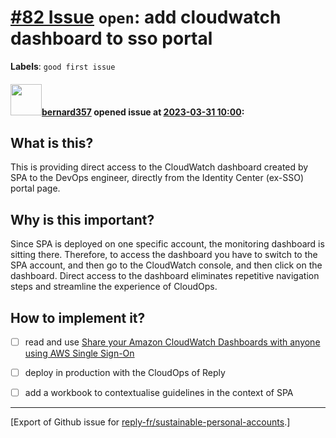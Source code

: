 # [\#82 Issue](https://github.com/reply-fr/sustainable-personal-accounts/issues/82) `open`: add cloudwatch dashboard to sso portal
**Labels**: `good first issue`


#### <img src="https://avatars.githubusercontent.com/u/235078?v=4" width="50">[bernard357](https://github.com/bernard357) opened issue at [2023-03-31 10:00](https://github.com/reply-fr/sustainable-personal-accounts/issues/82):

## What is this?
This is providing direct access to the CloudWatch dashboard created by SPA to the DevOps engineer, directly from the Identity Center (ex-SSO) portal page.

## Why is this important?
Since SPA is deployed on one specific account, the monitoring dashboard is sitting there. Therefore, to access the dashboard you have to switch to the SPA account, and then go to the CloudWatch console, and then click on the dashboard. Direct access to the dashboard eliminates repetitive navigation steps and streamline the experience of CloudOps.

## How to implement it?
- [ ] read and use [Share your Amazon CloudWatch Dashboards with anyone using AWS Single Sign-On](https://aws.amazon.com/blogs/mt/share-your-amazon-cloudwatch-dashboards-with-anyone-using-aws-single-sign-on/)
- [ ] deploy in production with the CloudOps of Reply
- [ ] add a workbook to contextualise guidelines in the context of SPA




-------------------------------------------------------------------------------



[Export of Github issue for [reply-fr/sustainable-personal-accounts](https://github.com/reply-fr/sustainable-personal-accounts).]
